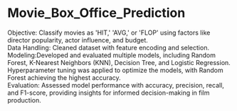 # Movie_Box_Office_Prediction
Objective: Classify movies as 'HIT,' 'AVG,' or 'FLOP' using factors like director popularity, actor influence, and budget.
<br>
Data Handling: Cleaned dataset with feature encoding and selection.
<br>
Modeling:Developed and evaluated multiple models, including Random Forest, K-Nearest Neighbors (KNN), Decision Tree, and Logistic Regression. Hyperparameter tuning was applied to optimize the models, with Random Forest achieving the highest accuracy.
<br>
Evaluation: Assessed model performance with accuracy, precision, recall, and F1-score, providing insights for informed decision-making in film production.
